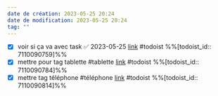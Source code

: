 ```yaml
---
date de création: 2023-05-25 20:24
date de modification: 2023-05-25 20:24
tag: ""
---
```

- [x] voir si ça va avec task ✅ 2023-05-25 [link](https://todoist.com/showTask?id=7110090759) #todoist %%[todoist_id:: 7110090759]%%
- [x] mettre pour tag tablette #tablette  [link](https://todoist.com/showTask?id=7110090784) #todoist %%[todoist_id:: 7110090784]%%
- [x] mettre tag téléphone #téléphone  [link](https://todoist.com/showTask?id=7110090814) #todoist %%[todoist_id:: 7110090814]%%